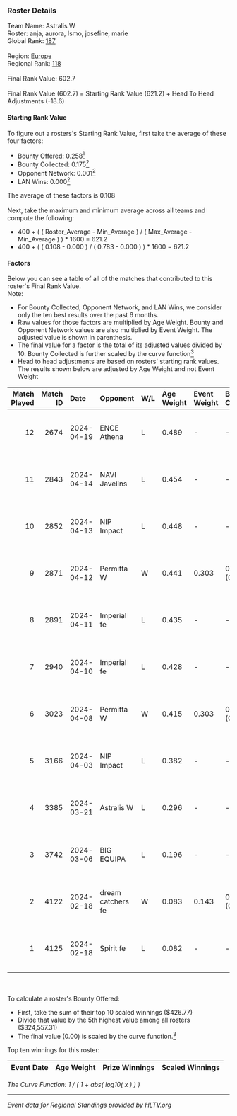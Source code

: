 ### Roster Details<br />
Team Name: Astralis W<br />
Roster: anja, aurora, Ismo, josefine, marie<br />
Global Rank: [187](../standings_global.md)<br />
<br />
Region: [Europe]( ../standings_europe.md)<br />
Regional Rank: [118]( ../standings_europe.md)<br />
<br />
Final Rank Value:  602.7<br />
<br />
Final Rank Value (602.7) = Starting Rank Value (621.2) + Head To Head Adjustments (-18.6)<br />

#### Starting Rank Value<br />
To figure out a rosters's Starting Rank Value, first take the average of these four factors:<br />
- Bounty Offered: 0.258[<sup>1</sup>](#table2)
- Bounty Collected: 0.175[<sup>2</sup>](#table1)
- Opponent Network: 0.001[<sup>2</sup>](#table1)
- LAN Wins: 0.000[<sup>2</sup>](#table1)

The average of these factors is 0.108<br />
<br />
Next, take the maximum and minimum average across all teams and compute the following:<br />
- 400 + ( ( Roster_Average - Min_Average ) / ( Max_Average - Min_Average ) ) * 1600 = 621.2
- 400 + ( ( 0.108 - 0.000 ) / ( 0.783 - 0.000 ) ) * 1600 = 621.2


#### Factors<br />
Below you can see a table of all of the matches that contributed to this roster's Final Rank Value.<br />
Note:<br />

- For Bounty Collected, Opponent Network, and LAN Wins, we consider only the ten best results over the past 6 months.
- Raw values for those factors are multiplied by Age Weight. Bounty and Opponent Network values are also multiplied by Event Weight. The adjusted value is shown in parenthesis.
- The final value for a factor is the total of its adjusted values divided by 10. Bounty Collected is further scaled by the curve function[<sup>3</sup>](#curveFunction)
- Head to head adjustments are based on rosters' starting rank values. The results shown below are adjusted by Age Weight and not Event Weight
<span id="table1"></span><br />


| Match Played | Match ID | Date       | Opponent          | W/L | Age Weight | Event Weight | Bounty Collected | Opponent Network | LAN Wins  | H2H Adj. | Roster                              |
| -: | -: | :- | :- | :- | :- | :- | :- | :- | :- | -: | :- |
|           12 |     2674 | 2024-04-19 | ENCE Athena       | L   | 0.489      | -            | -                | -                | -         |    -7.21 | anja, aurora, Ismo, josefine, marie |
|           11 |     2843 | 2024-04-14 | NAVI Javelins     | L   | 0.454      | -            | -                | -                | -         |    -3.44 | anja, aurora, Ismo, josefine, marie |
|           10 |     2852 | 2024-04-13 | NIP Impact        | L   | 0.448      | -            | -                | -                | -         |    -4.91 | anja, aurora, Ismo, josefine, marie |
|            9 |     2871 | 2024-04-12 | Permitta W        | W   | 0.441      | 0.303        | 0.000 (0.000)    | 0.017 (0.002)    | 0 (0.000) |     4.83 | anja, aurora, Ismo, josefine, marie |
|            8 |     2891 | 2024-04-11 | Imperial fe       | L   | 0.435      | -            | -                | -                | -         |    -1.14 | anja, aurora, Ismo, josefine, marie |
|            7 |     2940 | 2024-04-10 | Imperial fe       | L   | 0.428      | -            | -                | -                | -         |    -1.14 | anja, aurora, Ismo, josefine, marie |
|            6 |     3023 | 2024-04-08 | Permitta W        | W   | 0.415      | 0.303        | 0.000 (0.000)    | 0.017 (0.002)    | 0 (0.000) |     4.51 | anja, aurora, Ismo, josefine, marie |
|            5 |     3166 | 2024-04-03 | NIP Impact        | L   | 0.382      | -            | -                | -                | -         |    -4.54 | anja, aurora, Ismo, josefine, marie |
|            4 |     3385 | 2024-03-21 | Astralis W        | L   | 0.296      | -            | -                | -                | -         |    -4.19 | anja, aurora, Ismo, josefine, marie |
|            3 |     3742 | 2024-03-06 | BIG EQUIPA        | L   | 0.196      | -            | -                | -                | -         |    -1.85 | anja, aurora, Ismo, josefine, marie |
|            2 |     4122 | 2024-02-18 | dream catchers fe | W   | 0.083      | 0.143        | 0.016 (0.000)    | 0.172 (0.002)    | 0 (0.000) |     1.64 | anja, aurora, Ismo, josefine, marie |
|            1 |     4125 | 2024-02-18 | Spirit fe         | L   | 0.082      | -            | -                | -                | -         |    -1.14 | anja, aurora, Ismo, josefine, marie |

<br />
<span id="table2"></span><br />
To calculate a roster's Bounty Offered:<br />

- First, take the sum of their top 10 scaled winnings ($426.77)
- Divide that value by the 5th highest value among all rosters ($324,557.31)
- The final value (0.00) is scaled by the curve function.[<sup>3</sup>](#curveFunction)

Top ten winnings for this roster:<br />

| Event Date | Age Weight | Prize Winnings | Scaled Winnings |
| :- | -: | :- | :- |


<span id="curveFunction"></span>_The Curve Function: 1 / ( 1 + abs( log10( x ) ) )_<br />

---
_Event data for Regional Standings provided by HLTV.org_<br />
